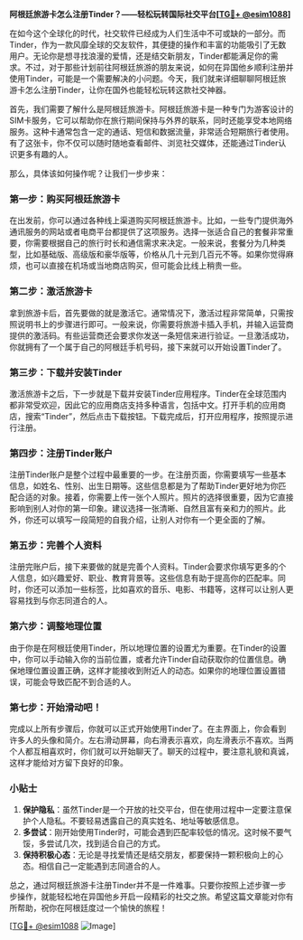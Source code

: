 **阿根廷旅游卡怎么注册Tinder？——轻松玩转国际社交平台[[TG💪+ @esim1088](https://t.me/s/esim1088)]**

在如今这个全球化的时代，社交软件已经成为人们生活中不可或缺的一部分。而Tinder，作为一款风靡全球的交友软件，其便捷的操作和丰富的功能吸引了无数用户。无论你是想寻找浪漫的爱情，还是结交新朋友，Tinder都能满足你的需求。不过，对于那些计划前往阿根廷旅游的朋友来说，如何在异国他乡顺利注册并使用Tinder，可能是一个需要解决的小问题。今天，我们就来详细聊聊阿根廷旅游卡怎么注册Tinder，让你在国外也能轻松玩转这款社交神器。

首先，我们需要了解什么是阿根廷旅游卡。阿根廷旅游卡是一种专门为游客设计的SIM卡服务，它可以帮助你在旅行期间保持与外界的联系，同时还能享受本地网络服务。这种卡通常包含一定的通话、短信和数据流量，非常适合短期旅行者使用。有了这张卡，你不仅可以随时随地查看邮件、浏览社交媒体，还能通过Tinder认识更多有趣的人。

那么，具体该如何操作呢？让我们一步步来：

### 第一步：购买阿根廷旅游卡

在出发前，你可以通过各种线上渠道购买阿根廷旅游卡。比如，一些专门提供海外通讯服务的网站或者电商平台都提供了这项服务。选择一张适合自己的套餐非常重要，你需要根据自己的旅行时长和通信需求来决定。一般来说，套餐分为几种类型，比如基础版、高级版和豪华版等，价格从几十元到几百元不等。如果你觉得麻烦，也可以直接在机场或当地商店购买，但可能会比线上稍贵一些。

### 第二步：激活旅游卡

拿到旅游卡后，首先要做的就是激活它。通常情况下，激活过程非常简单，只需按照说明书上的步骤进行即可。一般来说，你需要将旅游卡插入手机，并输入运营商提供的激活码。有些运营商还会要求你发送一条短信来进行验证。一旦激活成功，你就拥有了一个属于自己的阿根廷手机号码，接下来就可以开始设置Tinder了。

### 第三步：下载并安装Tinder

激活旅游卡之后，下一步就是下载并安装Tinder应用程序。Tinder在全球范围内都非常受欢迎，因此它的应用商店支持多种语言，包括中文。打开手机的应用商店，搜索“Tinder”，然后点击下载按钮。下载完成后，打开应用程序，按照提示进行注册。

### 第四步：注册Tinder账户

注册Tinder账户是整个过程中最重要的一步。在注册页面，你需要填写一些基本信息，如姓名、性别、出生日期等。这些信息都是为了帮助Tinder更好地为你匹配合适的对象。接着，你需要上传一张个人照片。照片的选择很重要，因为它直接影响到别人对你的第一印象。建议选择一张清晰、自然且富有亲和力的照片。此外，你还可以填写一段简短的自我介绍，让别人对你有一个更全面的了解。

### 第五步：完善个人资料

注册完账户后，接下来要做的就是完善个人资料。Tinder会要求你填写更多的个人信息，如兴趣爱好、职业、教育背景等。这些信息有助于提高你的匹配率。同时，你还可以添加一些标签，比如喜欢的音乐、电影、书籍等，这样可以让别人更容易找到与你志同道合的人。

### 第六步：调整地理位置

由于你是在阿根廷使用Tinder，所以地理位置的设置尤为重要。在Tinder的设置中，你可以手动输入你的当前位置，或者允许Tinder自动获取你的位置信息。确保地理位置设置正确，这样才能接收到附近人的动态。如果你的地理位置设置错误，可能会导致匹配不到合适的人。

### 第七步：开始滑动吧！

完成以上所有步骤后，你就可以正式开始使用Tinder了。在主界面上，你会看到许多人的头像和简介。左右滑动屏幕，向右滑表示喜欢，向左滑表示不喜欢。当两个人都互相喜欢时，你们就可以开始聊天了。聊天的过程中，要注意礼貌和真诚，这样才能给对方留下良好的印象。

### 小贴士

1. **保护隐私**：虽然Tinder是一个开放的社交平台，但在使用过程中一定要注意保护个人隐私。不要轻易透露自己的真实姓名、地址等敏感信息。
2. **多尝试**：刚开始使用Tinder时，可能会遇到匹配率较低的情况。这时候不要气馁，多尝试几次，找到适合自己的方式。
3. **保持积极心态**：无论是寻找爱情还是结交朋友，都要保持一颗积极向上的心态。相信自己一定能遇到志同道合的人。

总之，通过阿根廷旅游卡注册Tinder并不是一件难事。只要你按照上述步骤一步步操作，就能轻松地在异国他乡开启一段精彩的社交之旅。希望这篇文章能对你有所帮助，祝你在阿根廷度过一个愉快的旅程！

[[TG💪+ @esim1088](https://t.me/s/esim1088) ![Image](https://i.postimg.cc/4NQfJmqS/Snipaste-2025-05-13-00-14-12.png)]